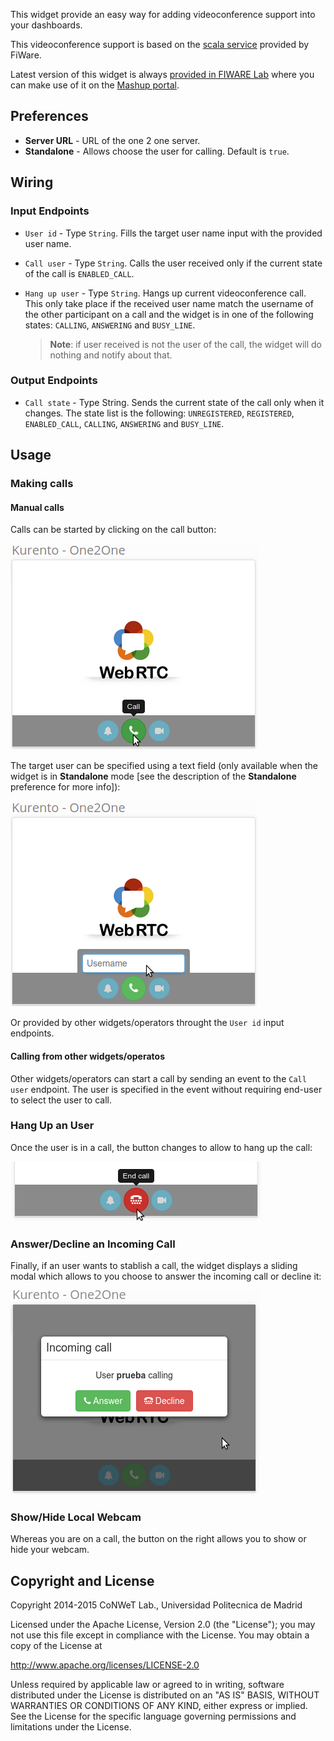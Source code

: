 This widget provide an easy way for adding videoconference support into your dashboards.

This videoconference support is based on the [scala service](https://github.com/wirecloud-fiware/kurento-example-services-scala) provided by FiWare.

Latest version of this widget is always [provided in FIWARE Lab](https://store.lab.fiware.org/search/keyword/KurentoStarterKit) where you can make use of it on the [Mashup portal](https://mashup.lab.fiware.org).

## Preferences

* **Server URL** - URL of the one 2 one server.
* **Standalone** - Allows choose the user for calling. Default is `true`.

## Wiring

### Input Endpoints

- `User id` - Type `String`. Fills the target user name input with the provided user name.

- `Call user` - Type `String`. Calls the user received only if the current state of the call is `ENABLED_CALL`.

- `Hang up user` - Type `String`. Hangs up current videoconference call. This only take place if the received user name match the username of the other participant on a call and the widget is in one of the following states: `CALLING`, `ANSWERING` and `BUSY_LINE`.

  > **Note**: if user received is not the user of the call, the widget will do nothing and notify about that.

### Output Endpoints

- `Call state` - Type String. Sends the current state of the call only when it changes. The state list is the following: `UNREGISTERED`, `REGISTERED`, `ENABLED_CALL`, `CALLING`, `ANSWERING` and `BUSY_LINE`.

## Usage

### Making calls

#### Manual calls

Calls can be started by clicking on the call button:

![Call button](images/callbutton.png)

The target user can be specified using a text field (only available when the widget is in **Standalone** mode [see the description of the **Standalone** preference for more info]):

![Peer name field](images/peernamefield.png)

Or provided by other widgets/operators throught the `User id` input endpoints.

#### Calling from other widgets/operatos

Other widgets/operators can start a call by sending an event to the `Call user` endpoint. The user is specified in the event without requiring end-user to select the user to call.

### Hang Up an User

Once the user is in a call, the button changes to allow to hang up the call:

![Hang up button](images/hangupbutton.png)

### Answer/Decline an Incoming Call

Finally, if an user wants to stablish a call, the widget displays a sliding modal which allows to you choose to answer the incoming call or decline it:

![Modal incoming call](images/incamingcall.png)

### Show/Hide Local Webcam

Whereas you are on a call, the button on the right allows you to show or hide your webcam.

<!-- ![Webcam button](images/webcambutton.png) -->

## Copyright and License

Copyright 2014-2015 CoNWeT Lab., Universidad Politecnica de Madrid

Licensed under the Apache License, Version 2.0 (the "License");
you may not use this file except in compliance with the License.
You may obtain a copy of the License at

  http://www.apache.org/licenses/LICENSE-2.0

Unless required by applicable law or agreed to in writing, software
distributed under the License is distributed on an "AS IS" BASIS,
WITHOUT WARRANTIES OR CONDITIONS OF ANY KIND, either express or implied.
See the License for the specific language governing permissions and
limitations under the License.
